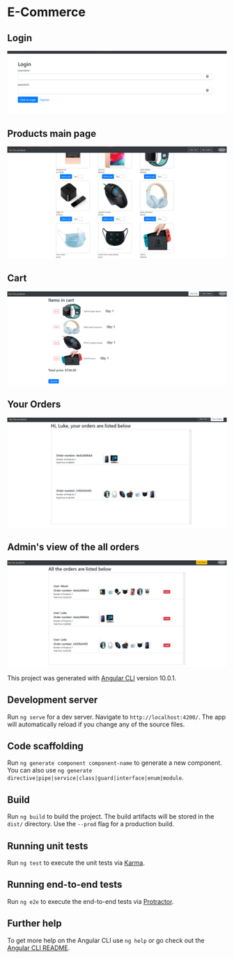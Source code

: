 # E-Commerce

## Login
![](https://github.com/SuperLukedin/Angular-E-Commerce-Frontend/blob/master/screenshots/Login.PNG)

## Products main page
![](https://github.com/SuperLukedin/Angular-E-Commerce-Frontend/blob/master/screenshots/Products.PNG)

## Cart
![](https://github.com/SuperLukedin/Angular-E-Commerce-Frontend/blob/master/screenshots/Cart.PNG)

## Your Orders
![](https://github.com/SuperLukedin/Angular-E-Commerce-Frontend/blob/master/screenshots/Orders.PNG)

## Admin's view of the all orders
![](https://github.com/SuperLukedin/Angular-E-Commerce-Frontend/blob/master/screenshots/Admin.PNG)


This project was generated with [Angular CLI](https://github.com/angular/angular-cli) version 10.0.1.

## Development server

Run `ng serve` for a dev server. Navigate to `http://localhost:4200/`. The app will automatically reload if you change any of the source files.

## Code scaffolding

Run `ng generate component component-name` to generate a new component. You can also use `ng generate directive|pipe|service|class|guard|interface|enum|module`.

## Build

Run `ng build` to build the project. The build artifacts will be stored in the `dist/` directory. Use the `--prod` flag for a production build.

## Running unit tests

Run `ng test` to execute the unit tests via [Karma](https://karma-runner.github.io).

## Running end-to-end tests

Run `ng e2e` to execute the end-to-end tests via [Protractor](http://www.protractortest.org/).

## Further help

To get more help on the Angular CLI use `ng help` or go check out the [Angular CLI README](https://github.com/angular/angular-cli/blob/master/README.md).
